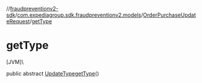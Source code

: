 //[fraudpreventionv2-sdk](../../../index.md)/[com.expediagroup.sdk.fraudpreventionv2.models](../index.md)/[OrderPurchaseUpdateRequest](index.md)/[getType](get-type.md)

# getType

[JVM]\

public abstract [UpdateType](../-update-type/index.md)[getType](get-type.md)()

